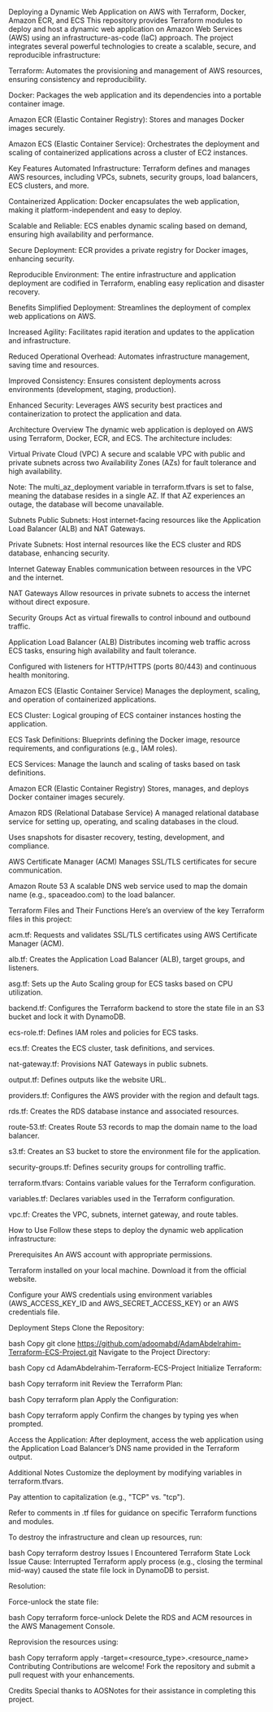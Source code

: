 Deploying a Dynamic Web Application on AWS with Terraform, Docker, Amazon ECR, and ECS
This repository provides Terraform modules to deploy and host a dynamic web application on Amazon Web Services (AWS) using an infrastructure-as-code (IaC) approach. The project integrates several powerful technologies to create a scalable, secure, and reproducible infrastructure:

Terraform: Automates the provisioning and management of AWS resources, ensuring consistency and reproducibility.

Docker: Packages the web application and its dependencies into a portable container image.

Amazon ECR (Elastic Container Registry): Stores and manages Docker images securely.

Amazon ECS (Elastic Container Service): Orchestrates the deployment and scaling of containerized applications across a cluster of EC2 instances.

Key Features
Automated Infrastructure: Terraform defines and manages AWS resources, including VPCs, subnets, security groups, load balancers, ECS clusters, and more.

Containerized Application: Docker encapsulates the web application, making it platform-independent and easy to deploy.

Scalable and Reliable: ECS enables dynamic scaling based on demand, ensuring high availability and performance.

Secure Deployment: ECR provides a private registry for Docker images, enhancing security.

Reproducible Environment: The entire infrastructure and application deployment are codified in Terraform, enabling easy replication and disaster recovery.

Benefits
Simplified Deployment: Streamlines the deployment of complex web applications on AWS.

Increased Agility: Facilitates rapid iteration and updates to the application and infrastructure.

Reduced Operational Overhead: Automates infrastructure management, saving time and resources.

Improved Consistency: Ensures consistent deployments across environments (development, staging, production).

Enhanced Security: Leverages AWS security best practices and containerization to protect the application and data.

Architecture Overview
The dynamic web application is deployed on AWS using Terraform, Docker, ECR, and ECS. The architecture includes:

Virtual Private Cloud (VPC)
A secure and scalable VPC with public and private subnets across two Availability Zones (AZs) for fault tolerance and high availability.

Note: The multi_az_deployment variable in terraform.tfvars is set to false, meaning the database resides in a single AZ. If that AZ experiences an outage, the database will become unavailable.

Subnets
Public Subnets: Host internet-facing resources like the Application Load Balancer (ALB) and NAT Gateways.

Private Subnets: Host internal resources like the ECS cluster and RDS database, enhancing security.

Internet Gateway
Enables communication between resources in the VPC and the internet.

NAT Gateways
Allow resources in private subnets to access the internet without direct exposure.

Security Groups
Act as virtual firewalls to control inbound and outbound traffic.

Application Load Balancer (ALB)
Distributes incoming web traffic across ECS tasks, ensuring high availability and fault tolerance.

Configured with listeners for HTTP/HTTPS (ports 80/443) and continuous health monitoring.

Amazon ECS (Elastic Container Service)
Manages the deployment, scaling, and operation of containerized applications.

ECS Cluster: Logical grouping of ECS container instances hosting the application.

ECS Task Definitions: Blueprints defining the Docker image, resource requirements, and configurations (e.g., IAM roles).

ECS Services: Manage the launch and scaling of tasks based on task definitions.

Amazon ECR (Elastic Container Registry)
Stores, manages, and deploys Docker container images securely.

Amazon RDS (Relational Database Service)
A managed relational database service for setting up, operating, and scaling databases in the cloud.

Uses snapshots for disaster recovery, testing, development, and compliance.

AWS Certificate Manager (ACM)
Manages SSL/TLS certificates for secure communication.

Amazon Route 53
A scalable DNS web service used to map the domain name (e.g., spaceadoo.com) to the load balancer.

Terraform Files and Their Functions
Here’s an overview of the key Terraform files in this project:

acm.tf: Requests and validates SSL/TLS certificates using AWS Certificate Manager (ACM).

alb.tf: Creates the Application Load Balancer (ALB), target groups, and listeners.

asg.tf: Sets up the Auto Scaling group for ECS tasks based on CPU utilization.

backend.tf: Configures the Terraform backend to store the state file in an S3 bucket and lock it with DynamoDB.

ecs-role.tf: Defines IAM roles and policies for ECS tasks.

ecs.tf: Creates the ECS cluster, task definitions, and services.

nat-gateway.tf: Provisions NAT Gateways in public subnets.

output.tf: Defines outputs like the website URL.

providers.tf: Configures the AWS provider with the region and default tags.

rds.tf: Creates the RDS database instance and associated resources.

route-53.tf: Creates Route 53 records to map the domain name to the load balancer.

s3.tf: Creates an S3 bucket to store the environment file for the application.

security-groups.tf: Defines security groups for controlling traffic.

terraform.tfvars: Contains variable values for the Terraform configuration.

variables.tf: Declares variables used in the Terraform configuration.

vpc.tf: Creates the VPC, subnets, internet gateway, and route tables.

How to Use
Follow these steps to deploy the dynamic web application infrastructure:

Prerequisites
An AWS account with appropriate permissions.

Terraform installed on your local machine. Download it from the official website.

Configure your AWS credentials using environment variables (AWS_ACCESS_KEY_ID and AWS_SECRET_ACCESS_KEY) or an AWS credentials file.

Deployment Steps
Clone the Repository:

bash
Copy
git clone https://github.com/adoomabd/AdamAbdelrahim-Terraform-ECS-Project.git
Navigate to the Project Directory:

bash
Copy
cd AdamAbdelrahim-Terraform-ECS-Project
Initialize Terraform:

bash
Copy
terraform init
Review the Terraform Plan:

bash
Copy
terraform plan
Apply the Configuration:

bash
Copy
terraform apply
Confirm the changes by typing yes when prompted.

Access the Application:
After deployment, access the web application using the Application Load Balancer’s DNS name provided in the Terraform output.

Additional Notes
Customize the deployment by modifying variables in terraform.tfvars.

Pay attention to capitalization (e.g., "TCP" vs. "tcp").

Refer to comments in .tf files for guidance on specific Terraform functions and modules.

To destroy the infrastructure and clean up resources, run:

bash
Copy
terraform destroy
Issues I Encountered
Terraform State Lock Issue
Cause: Interrupted Terraform apply process (e.g., closing the terminal mid-way) caused the state file lock in DynamoDB to persist.

Resolution:

Force-unlock the state file:

bash
Copy
terraform force-unlock <lock-id>
Delete the RDS and ACM resources in the AWS Management Console.

Reprovision the resources using:

bash
Copy
terraform apply -target=<resource_type>.<resource_name>
Contributing
Contributions are welcome! Fork the repository and submit a pull request with your enhancements.

Credits
Special thanks to AOSNotes for their assistance in completing this project.